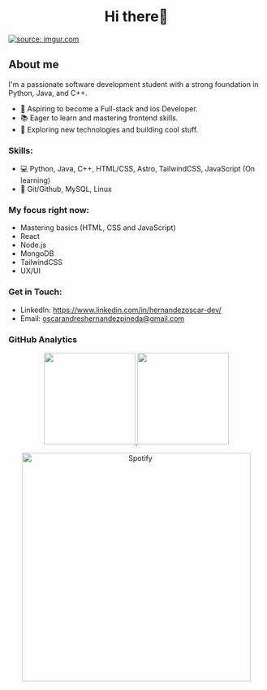 <div align="center">
<h1 align="center">Hi there👋</h1>
</div>
  <a href="https://imgur.com/D5na0Wy"><img src="https://i.imgur.com/D5na0Wy.png" title="source: imgur.com" /></a>

## About me

I'm a passionate software development student with a strong foundation in Python, Java, and C++.
-  💼 Aspiring to become a Full-stack and ios Developer.
-  📚 Eager to learn and mastering frontend skills.
-  🚀 Exploring new technologies and building cool stuff.

### Skills:
- 💻 Python, Java, C++, HTML/CSS, Astro, TailwindCSS, JavaScript (On learning)
- 🔎 Git/Github, MySQL, Linux

### My focus right now:
- Mastering basics (HTML, CSS and JavaScript)
- React
- Node.js
- MongoDB
- TailwindCSS
- UX/UI

### Get in Touch:
- LinkedIn: https://www.linkedin.com/in/hernandezoscar-dev/
- Email: oscarandreshernandezpineda@gmail.com

### GitHub Analytics
<p align="center">
<a href="https://github.com/Gothsec">
  <img height="180em" src="https://github-readme-stats-eight-theta.vercel.app/api?username=Gothsec&show_icons=true&theme=algolia&include_all_commits=true&count_private=true"/>
  <img height="180em" src="https://github-readme-stats-eight-theta.vercel.app/api/top-langs/?username=Gothsec&layout=compact&langs_count=8&theme=algolia"/> </a>
</p>

<div align="center">
  <img src="https://spotify-recently-played-readme.vercel.app/api?user=31x76ixjnp73ocuv2xneztyolk4a&count=3" alt="Spotify" width="450px">
</div>
